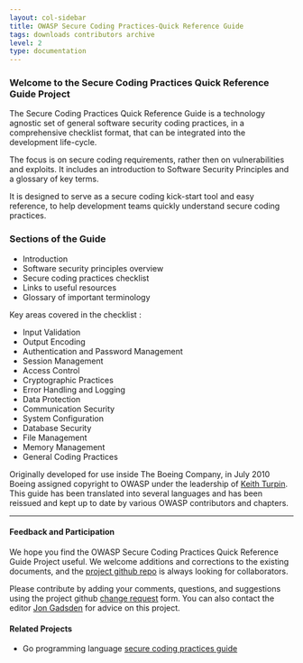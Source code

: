 ```yaml
---
layout: col-sidebar
title: OWASP Secure Coding Practices-Quick Reference Guide
tags: downloads contributors archive
level: 2
type: documentation
---
```


### Welcome to the Secure Coding Practices Quick Reference Guide Project

The Secure Coding Practices Quick Reference Guide is a technology agnostic set
of general software security coding practices, in a comprehensive checklist
format, that can be integrated into the development life-cycle.

The focus is on secure coding requirements, rather then on vulnerabilities and
exploits. It includes an introduction to Software Security Principles and a
glossary of key terms.

It is designed to serve as a secure coding kick-start tool and easy reference,
to help development teams quickly understand secure coding practices.

### Sections of the Guide

* Introduction
* Software security principles overview
* Secure coding practices checklist
* Links to useful resources
* Glossary of important terminology

Key areas covered in the checklist :

* Input Validation
* Output Encoding
* Authentication and Password Management
* Session Management
* Access Control
* Cryptographic Practices
* Error Handling and Logging
* Data Protection
* Communication Security
* System Configuration
* Database Security
* File Management
* Memory Management
* General Coding Practices

Originally developed for use inside The Boeing Company, in July 2010 Boeing
assigned copyright to OWASP under the leadership of [Keith Turpin][keith].
This guide has been translated into several languages and has been reissued
and kept up to date by various OWASP contributors and chapters.

-----

#### Feedback and Participation

We hope you find the OWASP Secure Coding Practices Quick Reference Guide Project
useful. We welcome additions and corrections to the existing documents,
and the [project github repo][github] is always looking for collaborators.

Please contribute by adding your comments, questions,
and suggestions using the project github [change request][change] form.
You can also contact the editor [Jon Gadsden][jon] for advice on this project.

#### Related Projects

* Go programming language [secure coding practices guide][go-scp]

[keith]: mailto:Keith.Turpin@owasp.org
[jon]: mailto:jon.gadsden@owasp.org
[change]: https://github.com/OWASP/secure-coding-practices-quick-reference-guide/issues/new?assignees=&labels=enhancement&template=request.md&title=
[github]: https://github.com/OWASP/secure-coding-practices-quick-reference-guide
[go-scp]: https://owasp.org/www-project-go-secure-coding-practices-guide/
